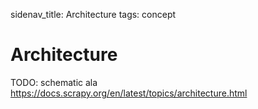 sidenav_title: Architecture
tags: concept

# Architecture

TODO: schematic ala https://docs.scrapy.org/en/latest/topics/architecture.html
